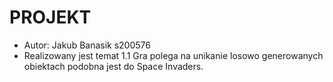 # PROJEKT
* Autor: Jakub Banasik s200576
* Realizowany jest temat 1.1
Gra polega na unikanie losowo generowanych obiektach podobna jest do Space Invaders.

